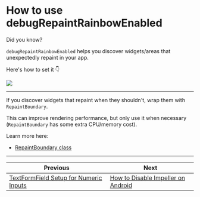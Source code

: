 # How to use debugRepaintRainbowEnabled

Did you know?

`debugRepaintRainbowEnabled` helps you discover widgets/areas that unexpectedly repaint in your app.

Here's how to set it 👇

![](245.gif)

<!--
import 'package:flutter/rendering.dart';

void main() {
  // Overlay a rotating set of colors when repainting layers in debug mode
  debugRepaintRainbowEnabled = true;
  runApp(const CarouselExampleApp());
}

Helps you find widgets that unexpectedly repaint in your app, so you can wrap them with RepaintBoundary.
-->

---

If you discover widgets that repaint when they shouldn't, wrap them with `RepaintBoundary`.

This can improve rendering performance, but only use it when necessary (`RepaintBoundary` has some extra CPU/memory cost).

Learn more here:

- [RepaintBoundary class](https://api.flutter.dev/flutter/widgets/RepaintBoundary-class.html)

---

| Previous | Next |
| -------- | ---- |
| [TextFormField Setup for Numeric Inputs](../0244-text-form-field-numeric/index.md) | [How to Disable Impeller on Android](../0246-disable-impeller-android/index.md) |


<!-- TWITTER|https://x.com/biz84/status/1915327716053729791 -->
<!-- LINKEDIN|https://www.linkedin.com/posts/andreabizzotto_did-you-know-debugrepaintrainbowenabled-activity-7321093982288031745-PA_b -->
<!-- BLUESKY|https://bsky.app/profile/codewithandrea.com/post/3lnkdeld36c2n -->
